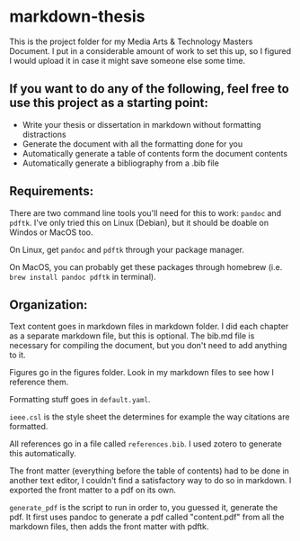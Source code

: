 # markdown-thesis

This is the project folder for my Media Arts & Technology Masters Document. I put in a considerable amount of work to set this up, so I figured I would upload it in case it might save someone else some time.

## If you want to do any of the following, feel free to use this project as a starting point:
- Write your thesis or dissertation in markdown without formatting distractions
- Generate the document with all the formatting done for you
- Automatically generate a table of contents form the document contents
- Automatically generate a bibliography from a .bib file

## Requirements:
There are two command line tools you'll need for this to work: `pandoc` and `pdftk`. I've only tried this on Linux (Debian), but it should be doable on Windos or MacOS too.

On Linux, get `pandoc` and `pdftk` through your package manager.

On MacOS, you can probably get these packages through homebrew (i.e. `brew install pandoc pdftk` in terminal).

## Organization:
Text content goes in markdown files in markdown folder. I did each chapter as a separate markdown file, but this is optional. The bib.md file is necessary for compiling the document, but you don't need to add anything to it.

Figures go in the figures folder. Look in my markdown files to see how I reference them.

Formatting stuff goes in `default.yaml`. 

`ieee.csl` is the style sheet the determines for example the way citations are formatted.

All references go in a file called `references.bib`. I used zotero to generate this automatically.

The front matter (everything before the table of contents) had to be done in another text editor, I couldn't find a satisfactory way to do so in markdown. I exported the front matter to a pdf on its own.

`generate_pdf` is the script to run in order to, you guessed it, generate the pdf. It first uses pandoc to generate a pdf called "content.pdf" from all the markdown files, then adds the front matter with pdftk.
